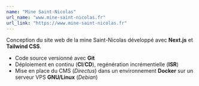 ```yaml
---
name: "Mine Saint-Nicolas"
url_name: "www.mine-saint-nicolas.fr"
url_link: "https://www.mine-saint-nicolas.fr"
---
```

Conception du site web de la mine Saint-Nicolas développé avec **Next.js** et **Tailwind CSS**.

- Code source versionné avec **Git** 
- Déploiement en continu (**CI**/**CD**), regénération incrémentielle (**ISR**)
- Mise en place du CMS (*Directus*) dans un environnement  **Docker** sur un serveur VPS **GNU/Linux** (*Debian*)
<!-- - Création d'une extension **Node.js** pour *Directus*  -->